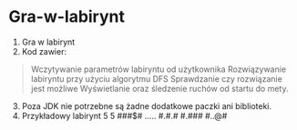 # Gra-w-labirynt
1. Gra w labirynt
2. Kod zawier:
>Wczytywanie parametrów labiryntu od użytkownika
>Rozwiązywanie labiryntu przy użyciu algorytmu DFS
>Sprawdzanie czy rozwiązanie jest możliwe
>Wyświetlanie oraz śledzenie ruchów od startu do mety.
3. Poza JDK nie potrzebne są żadne dodatkowe paczki ani biblioteki.
4. Przykładowy labirynt
5 5
###$#
.....
#.#.#
#.###
#..@#
